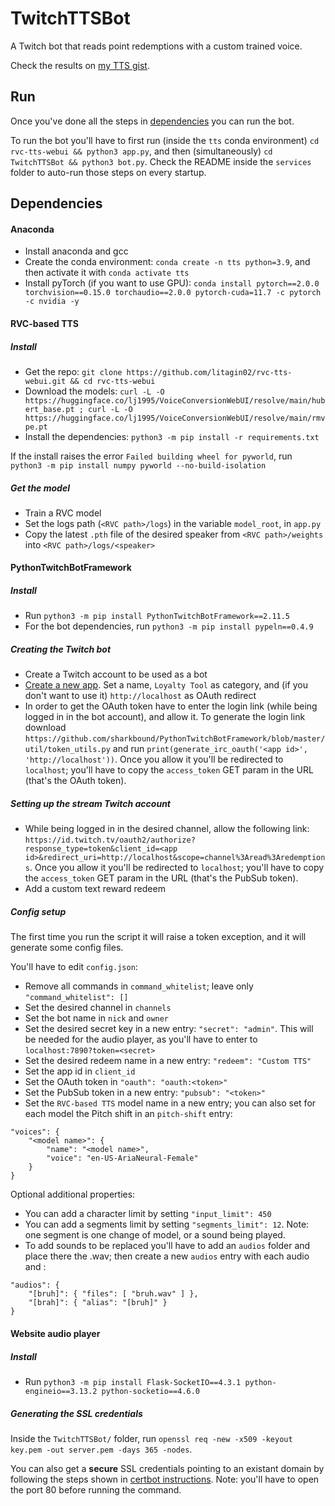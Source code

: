 # TwitchTTSBot
A Twitch bot that reads point redemptions with a custom trained voice.

Check the results on [my TTS gist](https://gist.github.com/rogermiranda1000/083eec93ebbdd1dcf8edea51cfc16bc5#examples).

## Run

Once you've done all the steps in [dependencies](#dependencies) you can run the bot.

To run the bot you'll have to first run (inside the `tts` conda environment) `cd rvc-tts-webui && python3 app.py`, and then (simultaneously) `cd TwitchTTSBot && python3 bot.py`. Check the README inside the `services` folder to auto-run those steps on every startup.

## Dependencies

#### Anaconda

- Install anaconda and gcc
- Create the conda environment: `conda create -n tts python=3.9`, and then activate it with `conda activate tts`
- Install pyTorch (if you want to use GPU): `conda install pytorch==2.0.0 torchvision==0.15.0 torchaudio==2.0.0 pytorch-cuda=11.7 -c pytorch -c nvidia -y`

#### RVC-based TTS

##### Install

- Get the repo: `git clone https://github.com/litagin02/rvc-tts-webui.git && cd rvc-tts-webui`
- Download the models: `curl -L -O https://huggingface.co/lj1995/VoiceConversionWebUI/resolve/main/hubert_base.pt ; curl -L -O https://huggingface.co/lj1995/VoiceConversionWebUI/resolve/main/rmvpe.pt`
- Install the dependencies: `python3 -m pip install -r requirements.txt`

If the install raises the error `Failed building wheel for pyworld`, run `python3 -m pip install numpy pyworld --no-build-isolation`

##### Get the model

- Train a RVC model
- Set the logs path (`<RVC path>/logs`) in the variable `model_root`, in `app.py`
- Copy the latest `.pth` file of the desired speaker from `<RVC path>/weights` into `<RVC path>/logs/<speaker>`

#### PythonTwitchBotFramework

##### Install

- Run `python3 -m pip install PythonTwitchBotFramework==2.11.5`
- For the bot dependencies, run `python3 -m pip install pypeln==0.4.9`

##### Creating the Twitch bot

- Create a Twitch account to be used as a bot
- [Create a new app](https://dev.twitch.tv/console/apps/create). Set a name, `Loyalty Tool` as category, and (if you don't want to use it) `http://localhost` as OAuth redirect
- In order to get the OAuth token have to enter the login link (while being logged in in the bot account), and allow it. To generate the login link download `https://github.com/sharkbound/PythonTwitchBotFramework/blob/master/util/token_utils.py` and run `print(generate_irc_oauth('<app id>', 'http://localhost'))`. Once you allow it you'll be redirected to `localhost`; you'll have to copy the `access_token` GET param in the URL (that's the OAuth token).

##### Setting up the stream Twitch account

- While being logged in in the desired channel, allow the following link: `https://id.twitch.tv/oauth2/authorize?response_type=token&client_id=<app id>&redirect_uri=http://localhost&scope=channel%3Aread%3Aredemptions`. Once you allow it you'll be redirected to `localhost`; you'll have to copy the `access_token` GET param in the URL (that's the PubSub token).
- Add a custom text reward redeem

##### Config setup

The first time you run the script it will raise a token exception, and it will generate some config files.

You'll have to edit `config.json`:

- Remove all commands in `command_whitelist`; leave only `"command_whitelist": []`
- Set the desired channel in `channels`
- Set the bot name in `nick` and `owner`
- Set the desired secret key in a new entry: `"secret": "admin"`. This will be needed for the audio player, as you'll have to enter to `localhost:7890?token=<secret>`
- Set the desired redeem name in a new entry: `"redeem": "Custom TTS"`
- Set the app id in `client_id`
- Set the OAuth token in `"oauth": "oauth:<token>"`
- Set the PubSub token in a new entry: `"pubsub": "<token>"`
- Set the `RVC-based TTS` model name in a new entry; you can also set for each model the Pitch shift in an `pitch-shift` entry:
```
"voices": {
    "<model name>": {
        "name": "<model name>",
        "voice": "en-US-AriaNeural-Female"
    }
}
```

Optional additional properties:

- You can add a character limit by setting `"input_limit": 450`
- You can add a segments limit by setting `"segments_limit": 12`. Note: one segment is one change of model, or a sound being played.
- To add sounds to be replaced you'll have to add an `audios` folder and place there the .wav; then create a new `audios` entry with each audio and :
```
"audios": {
    "[bruh]": { "files": [ "bruh.wav" ] },
    "[brah]": { "alias": "[bruh]" }
}
```

#### Website audio player

##### Install

- Run `python3 -m pip install Flask-SocketIO==4.3.1 python-engineio==3.13.2 python-socketio==4.6.0`

##### Generating the SSL credentials

Inside the `TwitchTTSBot/` folder, run `openssl req -new -x509 -keyout key.pem -out server.pem -days 365 -nodes`.

You can also get a **secure** SSL credentials pointing to an existant domain by following the steps shown in [certbot instructions](https://certbot.eff.org/instructions?ws=other&os=ubuntufocal). Note: you'll have to open the port 80 before running the command.
